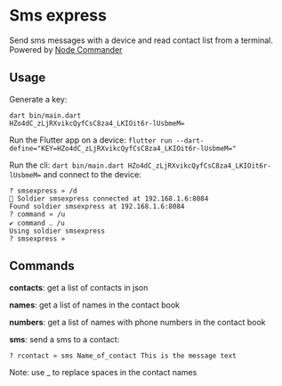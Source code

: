 # Sms express

Send sms messages with a device and read contact list from a terminal. Powered by [Node Commander](https://github.com/synw/nodecommander)

## Usage

Generate a key:

```
dart bin/main.dart
HZo4dC_zLjRXvikcQyfCsC8za4_LKIOit6r-lUsbmeM=
```

Run the Flutter app on a device: `flutter run --dart-define="KEY=HZo4dC_zLjRXvikcQyfCsC8za4_LKIOit6r-lUsbmeM="`

Run the cli: `dart bin/main.dart HZo4dC_zLjRXvikcQyfCsC8za4_LKIOit6r-lUsbmeM=` and
connect to the device:

```
? smsexpress » /d
📢 Soldier smsexpress connected at 192.168.1.6:8084
Found soldier smsexpress at 192.168.1.6:8084
? command » /u
✔ command ‥ /u
Using soldier smsexpress
? smsexpress »
```

## Commands

**contacts**: get a list of contacts in json

**names**: get a list of names in the contact book

**numbers**: get a list of names with phone numbers in the contact book

**sms**: send a sms to a contact:

```
? rcontact » sms Name_of_contact This is the message text
```

Note: use _ to replace spaces in the contact names

